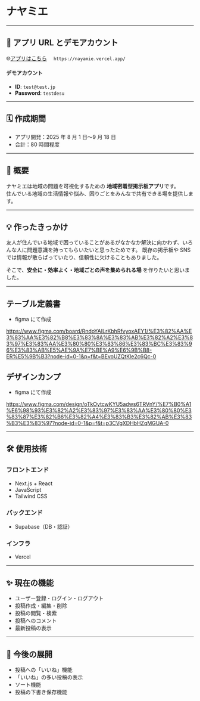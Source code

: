 # ナヤミエ

---

## 📌 アプリ URL とデモアカウント

🌐[アプリはこちら](https://nayamie.vercel.app/) 　`https://nayamie.vercel.app/`

#### デモアカウント

- **ID**: `test@test.jp`
- **Password**: `testdesu`

---

## 🗓️ 作成期間

- アプリ開発：2025 年 8 月 1 日〜9 月 18 日
- 合計：80 時間程度

---

## 📌 概要

ナヤミエは地域の問題を可視化するための **地域密着型掲示板アプリ**です。  
住んでいる地域の生活情報や悩み、困りごとをみんなで共有できる場を提供します。

---

## 💡 作ったきっかけ

友人が住んでいる地域で困っていることがあるがなかなか解決に向かわず、いろんな人に問題意識を持ってもらいたいと思ったためです。
既存の掲示板や SNS では情報が散らばっていたり、信頼性に欠けることもありました。

そこで、**安全に・効率よく・地域ごとの声を集められる場** を作りたいと思いました。

---

## テーブル定義書

- figma にて作成

https://www.figma.com/board/RndoYAILrKbhRfvyoxAEY1/%E3%82%AA%E3%83%AA%E3%82%B8%E3%83%8A%E3%83%AB%E3%82%A2%E3%83%97%E3%83%AA%E3%80%80%E3%83%86%E3%83%BC%E3%83%96%E3%83%AB%E5%AE%9A%E7%BE%A9%E6%9B%B8-ER%E5%9B%B3?node-id=0-1&p=f&t=BEvoUZQtKle2c6Qc-0

## デザインカンプ

- figma にて作成

https://www.figma.com/design/oTkOytcwKYU5adws6TRVnY/%E7%B0%A1%E6%98%93%E3%82%A2%E3%83%97%E3%83%AA%E3%80%80%E3%83%87%E3%82%B6%E3%82%A4%E3%83%B3%E3%82%AB%E3%83%B3%E3%83%97?node-id=0-1&p=f&t=p3CVgXDHbHZqMGUA-0

---

## 🛠 使用技術

### フロントエンド

- Next.js + React
- JavaScript
- Tailwind CSS

### バックエンド

- Supabase（DB・認証）

### インフラ

- Vercel

---

## ✨ 現在の機能

- ユーザー登録・ログイン・ログアウト
- 投稿作成・編集・削除
- 投稿の閲覧・検索
- 投稿へのコメント
- 最新投稿の表示

---

## 🔮 今後の展開

- 投稿への「いいね」機能
- 「いいね」の多い投稿の表示
- ソート機能
- 投稿の下書き保存機能
